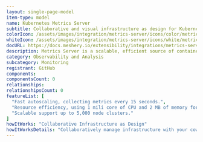 ```yaml
---
layout: single-page-model
item-type: model
name: Kubernetes Metrics Server
subtitle: Collaborative and visual infrastructure as design for Kubernetes Metrics Server
colorIcon: /assets/images/integration/metrics-server/icons/color/metrics-server-color.svg
whiteIcon: /assets/images/integration/metrics-server/icons/white/metrics-server-white.svg
docURL: https://docs.meshery.io/extensibility/integrations/metrics-server
description: Metrics Server is a scalable, efficient source of container resource metrics for Kubernetes built-in autoscaling pipelines.
category: Observability and Analysis
subcategory: Monitoring
registrant: GitHub
components: 
componentsCount: 0
relationships: 
relationshipsCount: 0
featureList: [
  "Fast autoscaling, collecting metrics every 15 seconds.",
  "Resource efficiency, using 1 mili core of CPU and 2 MB of memory for each node in a cluster.",
  "Scalable support up to 5,000 node clusters."
]
howItWorks: "Collaborative Infrastructure as Design"
howItWorksDetails: "Collaboratively manage infrastructure with your coworkers synchronously sharing the same designs."
---
```


